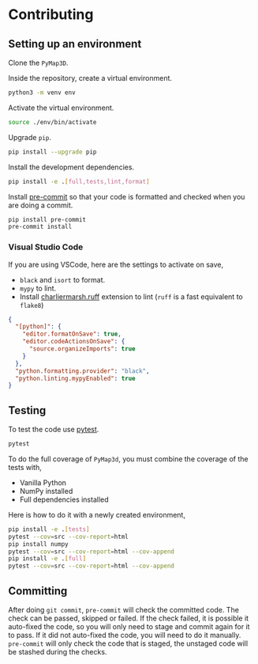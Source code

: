 # Contributing

## Setting up an environment

Clone the `PyMap3D`.

Inside the repository, create a virtual environment.

```bash
python3 -m venv env
```

Activate the virtual environment.

```bash
source ./env/bin/activate
```

Upgrade `pip`.

```bash
pip install --upgrade pip
```

Install the development dependencies.

```bash
pip install -e .[full,tests,lint,format]
```

Install [pre-commit](https://pre-commit.com/) so that your code is formatted and checked when you are doing a commit.

```bash
pip install pre-commit
pre-commit install
```

### Visual Studio Code

If you are using VSCode, here are the settings to activate on save,

- `black` and `isort` to format.
- `mypy` to lint.
- Install [charliermarsh.ruff](https://marketplace.visualstudio.com/items?itemName=charliermarsh.ruff) extension to lint (`ruff` is a fast equivalent to `flake8`)

```json
{
  "[python]": {
    "editor.formatOnSave": true,
    "editor.codeActionsOnSave": {
      "source.organizeImports": true
    }
  },
  "python.formatting.provider": "black",
  "python.linting.mypyEnabled": true
}
```

## Testing

To test the code use [pytest](https://docs.pytest.org/en/7.1.x/).

```bash
pytest
```

To do the full coverage of `PyMap3d`, you must combine the coverage of the tests with,

- Vanilla Python
- NumPy installed
- Full dependencies installed

Here is how to do it with a newly created environment,

```bash
pip install -e .[tests]
pytest --cov=src --cov-report=html
pip install numpy
pytest --cov=src --cov-report=html --cov-append
pip install -e .[full]
pytest --cov=src --cov-report=html --cov-append
```

## Committing

After doing `git commit`, `pre-commit` will check the committed code.
The check can be passed, skipped or failed.
If the check failed, it is possible it auto-fixed the code, so you will only need to stage and commit again for it to pass.
If it did not auto-fixed the code, you will need to do it manually.
`pre-commit` will only check the code that is staged, the unstaged code will be stashed during the checks.

